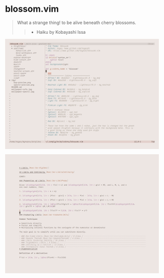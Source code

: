 # blossom.vim

> What a strange thing!
> to be alive
> beneath cherry blossoms.
> > - Haiku by Kobayashi Issa

![](images/screenshot1.png)

![](images/screenshot2.png)

